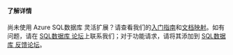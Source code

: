 #### 了解详情

尚未使用 Azure SQL数据库 灵活扩展？请查看我们的[入门指南][入门指南]和[文档映射][文档映射]。如有问题，请在 [SQL数据库 论坛][SQL数据库 论坛]上联系我们；对于功能请求，请将其添加到 [SQL数据库 反馈论坛][SQL数据库 反馈论坛]。

  [入门指南]: ./sql-database-elastic-scale-get-started.md
  [文档映射]: ./sql-database-elastic-scale-documentation-map.md
  [SQL数据库 论坛]: http://social.msdn.microsoft.com/forums/azure/en-US/home?forum=ssdsgetstarted
  [SQL数据库 反馈论坛]: http://feedback.azure.com/forums/217321-sql-database
